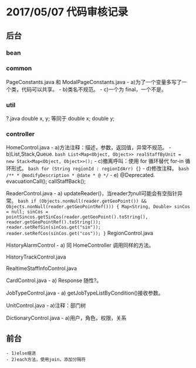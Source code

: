 # 2017/05/07 代码审核记录

## 后台

### bean

### common

PageConstants.java 和 ModalPageConstants.java
	- a)为了一个变量多写了一个类，代码可以共享。
	- b)类名不规范。
	- c)一个为 final，一个不是。
### util

?.java
	double x, y;
	等同于
	double x;
	double y;

### controller

HomeControl.java
	- a)方法注释：描述，参数，返回值，异常不规范。
	- b)List,Stack,Queue.
		``` bash
		List<Map<Object, Object>> realStaffByUnit = new Stack<Map<Object, Object>>();
		```
	- c)撤离呼叫：使用 for 循环替代 for-in 循环形式。
		``` bash
		for (String regionId : regionIdArr) {}
		```
	- d)修改注释。
		``` bash
		/**
		 * @modifyDescription
		 * @date
		 * @
		 */
		```
	- e) @Deprecated.
		evacuationCall();
		callStaffBack();

ReaderControl.java
	- a) updateReader()，当reader为null可能会有空指针异常。
		``` bash
		if (Objects.nonNull(reader.getGeoPoint()) && Objects.nonNull(reader.getGeoPointRef())) {
			Map<String, Double> sinCos = null;
			sinCos = pointSincos.getSinCos(reader.getGeoPoint().toString(), reader.getGeoPointRef().toString());
			reader.setRefSin(sinCos.get("sin"));
			reader.setRefCos(sinCos.get("cos"));
		}
		```
RegionControl.java

HistoryAlarmControl
	- a) 同 HomeController 调用同样的方法。

HistoryTrackControl.java

RealtimeStaffInfoControl.java

CardControl.java
	- a) Response 随性?。

JobTypeControl.java
	- a) getJobTypeListByCondition()接收参数。

UnitControl.java
	- a)注释：部门树

DictionaryControl.java
	- a)用户，角色，权限，关系

## 前台
	- 1)else缩进
	- 2)each方法，使用join，添加分隔符
